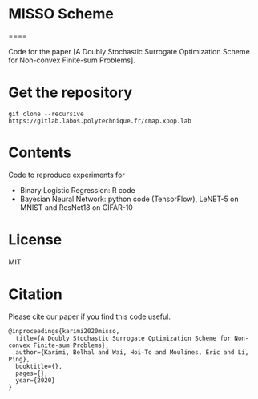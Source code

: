 # MISSO Scheme
====

Code for the paper [A Doubly Stochastic Surrogate Optimization Scheme for Non-convex Finite-sum Problems].


Get the repository
====

```
git clone --recursive https://gitlab.labos.polytechnique.fr/cmap.xpop.lab
```


Contents
====
Code to reproduce experiments for 
- Binary Logistic Regression: R code
- Bayesian Neural Network: python code (TensorFlow), LeNET-5 on MNIST and ResNet18 on CIFAR-10

License
====

MIT

Citation
====

Please cite our paper if you find this code useful. 

```
@inproceedings{karimi2020misso,
  title={A Doubly Stochastic Surrogate Optimization Scheme for Non-convex Finite-sum Problems},
  author={Karimi, Belhal and Wai, Hoi-To and Moulines, Eric and Li, Ping},
  booktitle={},
  pages={},
  year={2020}
}
```
